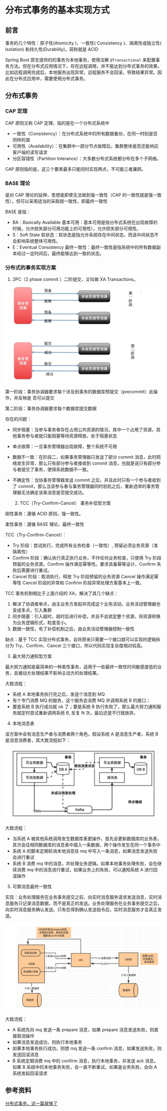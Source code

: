 # 分布式事务的基本实现方式


## 前言

事务的几个特性：原子性(Atomicity )、一致性( Consistency )、隔离性或独立性( Isolation) 和持久性(Durabilily)，简称就是 ACID

Spring Boot 原生提供的的事务为本地事务，使用注解 `@Transactional` 来配置事务方法。但在分布式应用情况下，存在远程调用，并不能达到分布式事务的效果。比如远程调用完成后，本地服务出现异常，远程服务不会回滚，导致结果异常。因此在分布式应用中，需要使用分布式事务。

## 分布式事务

### CAP 定理

CAP 原则又称 CAP 定理，指的是在一个分布式系统中

- 一致性（Consistency）：在分布式系统中的所有数据备份，在同一时刻是否同样的值
- 可用性（Availability）：在集群中一部分节点故障后，集群整体是否还能响应客户端的读写请求
- 分区容错性（Partition tolerance）：大多数分布式系统都分布在多个子网络。

CAP 原则指的是，这三个要素最多只能同时实现两点，不可能三者兼顾。

### BASE 理论

是对 CAP 理论的延伸，思想是即使无法做到强一致性（CAP 的一致性就是强一致性），但可以采用适当的采取弱一致性，即最终一致性

BASE 是指：

- BA：Basically Available 基本可用：基本可用是指分布式系统在出现故障的时候，允许损失部分可用功能上的可用性），允许损失部分可用性。
- S：Soft State 软状态：软状态是指允许系统存在中间状态，而该中间状态不会影响系统整体可用性。
- E：Eventual Consistency 最终一致性：最终一致性是指系统中的所有数据副本经过一定时间后，最终能够达到一致的状态。

### 分布式的事务实现方案

1. 2PC（2 phase commit ）二阶提交，又叫做 XA Transactions。

![image-20230426104853604](https://raw.githubusercontent.com/luckyouo/pictures/main/image-20230426104853604.png)

第一阶段：事务协调器要求每个涉及到事务的数据库预提交（precommit）此操作，并反映是 否可以提交

第二阶段：事务协调器要求每个数据库提交数据

存在的问题：

- 同步阻塞：当参与事务者存在占用公共资源的情况，其中一个占用了资源，其他事务参与者就只能阻塞等待资源释放，处于阻塞状态
- 单点故障：一旦事务管理器出现故障，整个系统不可用
- 数据不一致：在阶段二，如果事务管理器只发送了部分 commit 消息，此时网络发生异常，那么只有部分参与者接收到 commit 消息，也就是说只有部分参与者提交了事务，使得系统数据不一致。
- 不确定性：当协事务管理器发送 commit 之后，并且此时只有一个参与者收到了 commit，那么当该参与者与事务管理器同时宕机之后，重新选举的事务管理器无法确定该条消息是否提交成功。

	2. TCC（Try-Confirm-Cancel） 事务补偿型方案

刚性事务：遵循 ACID 原则，强一致性。

柔性事务：遵循 BASE 理论，最终一致性

TCC（Try-Confirm-Cancel）：

- Try 阶段：尝试执行，完成所有业务检查（一致性）, 预留必须业务资源（准隔离性）
- Confirm 阶段：确认执行真正执行业务，不作任何业务检查，只使用 Try 阶段预留的业务资源，Confirm 操作满足幂等性。要求具备幂等设计，Confirm 失败后需要进行重试。
- Cancel 阶段：取消执行，释放 Try 阶段预留的业务资源 Cancel 操作满足幂等性 Cancel 阶段的异常和 Confirm 阶段异常处理方案基本上一致。

TCC 事务机制相比于上面介绍的 XA，解决了其几个缺点：

1. 解决了协调者单点，由主业务方发起并完成这个业务活动。业务活动管理器也变成多点，引入集群
2. 同步阻塞：引入超时，超时后进行补偿，并且不会锁定整个资源，将资源转换为业务逻辑形式，粒度变小。
3. 数据一致性，有了补偿机制之后，由业务活动管理器控制一致性

缺点：基于 TCC 实现分布式事务，会将原来只需要一个接口就可以实现的逻辑拆分为 Try、Confirm、Cancel 三个接口，所以代码实现复杂度相对较高。

3. 最大努力通知型方案

最大努力通知是最简单的一种柔性事务，适用于一些最终一致性时间敏感度低的业务，且被动方处理结果不影响主动方的处理结果。

大致流程：

- 系统 A 本地事务执行完之后，发送个消息到 MQ
- 有个专门消费 MQ 的服务，这个服务会消费 MQ 并调用系统 B 的接口；
- 要是系统 B 执行成功就 ok 了；要是系统 B 执行失败了，那么最大努力通知服务就定时尝试重新调用系统 B, 反复 N 次，最后还是不行就放弃。

4. 本地消息表

该方案中会有消息生产者与消费者两个角色，假设系统 A 是消息生产者，系统 B 是消息消费者，其大致流程如下：

![image-20230426104807576](https://raw.githubusercontent.com/luckyouo/pictures/main/image-20230426104807576.png)

大致流程：

- 当系统 A 被其他系统调用发生数据库表更操作，首先会更新数据库的业务表，其次会往相同数据库的消息表中插入一条数据，两个操作发生在同一个事务中
- 系统 A 的脚本定期轮询本地消息往 mq 中写入一条消息，如果消息发送失败会进行重试
- 系统 B 消费 mq 中的消息，并处理业务逻辑。如果本地事务处理失败，会在继续消费 mq 中的消息进行重试，如果业务上的失败，可以通知系统 A 进行回滚操作

5. 可靠消息最终一致性

实现：业务处理服务在业务事务提交之前，向实时消息服务请求发送消息，实时消息服务只记录消息数据，而不是真正的发送。业务处理服务在业务事务提交之后，向实时消息服务确认发送。只有在得到确认发送指令后，实时消息服务才会真正发送。

![image-20230426104830079](https://raw.githubusercontent.com/luckyouo/pictures/main/image-20230426104830079.png)

大致流程：

- A 系统先向 mq 发送一条 prepare 消息，如果 prepare 消息发送失败，则直接取消操作
- 如果消息发送成功，则执行本地事务
- 如果本地事务执行成功，则想 mq 发送一条 confirm 消息，如果发送失败，则发送回滚消息
- B 系统定期消费 mq 中的 confirm 消息，执行本地事务，并发送 ack 消息。如果 B 系统中的本地事务失败，会一直不断重试，如果是业务失败，会向 A 系统发起回滚请求

## 参考资料

[分布式事务，这一篇就够了](https://xiaomi-info.github.io/2020/01/02/distributed-transaction/)

